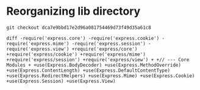 # Reorganizing lib directory

    git checkout dca7e9bbd17e2d96a081754469d73f49d35a61c8
    
``diff
-require('express.core')
-require('express.cookie')
-require('express.mime')
-require('express.session')
-require('express.view')
+require('express/core')
+require('express/cookie')
+require('express/mime')
+require('express/session')
+require('express/view')
+
+// --- Core Modules
+
+use(Express.BodyDecoder)
+use(Express.MethodOverride)
+use(Express.ContentLength)
+use(Express.DefaultContentType)
+use(Express.RedirectHelpers)
+use(Express.Mime)
+use(Express.Cookie)
+use(Express.Session)
+use(Express.View)
``